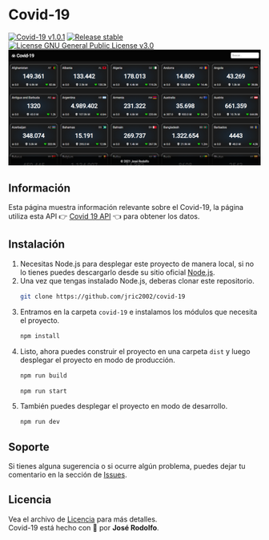 # Covid-19
[![Covid-19 v1.0.1](https://img.shields.io/badge/Covid--19-v1.0.1-brightgreen)](https://github.com/jric2002/covid-19)
[![Release stable](https://img.shields.io/badge/Release-stable-brightgreen)](https://github.com/jric2002/covid-19)
[![License GNU General Public License v3.0](https://img.shields.io/badge/License-GNU%20General%20Public%20License%20v3.0-blue)](https://github.com/jric2002/covid-19/blob/master/LICENSE)
![Covid-19](https://github.com/jric2002/covid-19/blob/master/.images/covid-19-statistics.png)

## Información
Esta página muestra información relevante sobre el Covid-19, la página utiliza esta API 👉 [Covid 19 API](https://covid19api.com/) 👈 para obtener los datos.

## Instalación
1. Necesitas Node.js para desplegar este proyecto de manera local, si no lo tienes puedes descargarlo desde su sitio oficial [Node.js](https://nodejs.org/es/download/).
2. Una vez que tengas instalado Node.js, deberas clonar este repositorio.
    ```bash
    git clone https://github.com/jric2002/covid-19
    ```
3. Entramos en la carpeta `covid-19` e instalamos los módulos que necesita el proyecto.
    ```bash
    npm install
    ```
4. Listo, ahora puedes construir el proyecto en una carpeta `dist` y luego desplegar el proyecto en modo de producción.
    ```bash
    npm run build
    ```
    ```bash
    npm run start
    ```
5. También puedes desplegar el proyecto en modo de desarrollo.
    ```bash
    npm run dev
    ```

## Soporte
Si tienes alguna sugerencia o si ocurre algún problema, puedes dejar tu comentario en la sección de [Issues](https://github.com/jric2002/covid-19/issues).

## Licencia
Vea el archivo de [Licencia](https://github.com/jric2002/covid-19/blob/master/LICENSE) para más detalles.  
Covid-19 está hecho con 💙 por **José Rodolfo**.